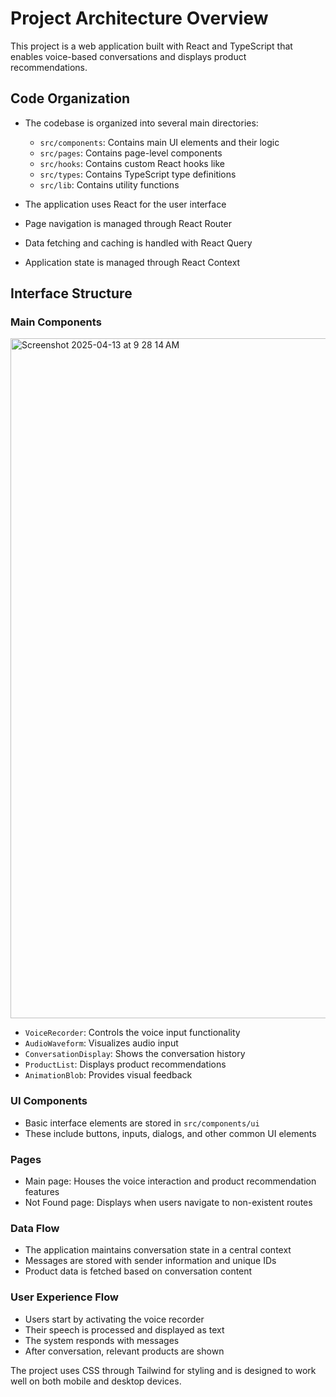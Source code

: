# Project Architecture Overview

This project is a web application built with React and TypeScript that enables voice-based conversations and displays product recommendations.

## Code Organization

- The codebase is organized into several main directories:
  - `src/components`: Contains main UI elements and their logic
  - `src/pages`: Contains page-level components
  - `src/hooks`: Contains custom React hooks like 
  - `src/types`: Contains TypeScript type definitions
  - `src/lib`: Contains utility functions

- The application uses React for the user interface
- Page navigation is managed through React Router
- Data fetching and caching is handled with React Query
- Application state is managed through React Context

## Interface Structure

### Main Components
<img width="1088" alt="Screenshot 2025-04-13 at 9 28 14 AM" src="https://github.com/user-attachments/assets/0b60403a-3acc-41e9-9912-dd891cf57057" />

- `VoiceRecorder`: Controls the voice input functionality
- `AudioWaveform`: Visualizes audio input
- `ConversationDisplay`: Shows the conversation history
- `ProductList`: Displays product recommendations
- `AnimationBlob`: Provides visual feedback

### UI Components

- Basic interface elements are stored in `src/components/ui`
- These include buttons, inputs, dialogs, and other common UI elements

### Pages

- Main page: Houses the voice interaction and product recommendation features
- Not Found page: Displays when users navigate to non-existent routes

### Data Flow

- The application maintains conversation state in a central context
- Messages are stored with sender information and unique IDs
- Product data is fetched based on conversation content

### User Experience Flow

- Users start by activating the voice recorder
- Their speech is processed and displayed as text
- The system responds with messages
- After conversation, relevant products are shown

The project uses CSS through Tailwind for styling and is designed to work well on both mobile and desktop devices.
